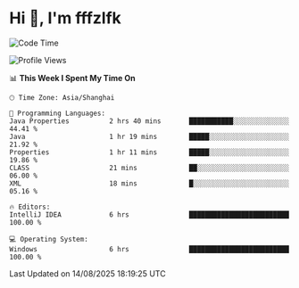 # Hi 👋, I'm fffzlfk

<!--START_SECTION:waka-->
![Code Time](http://img.shields.io/badge/Code%20Time-1%2C315%20hrs%2055%20mins-blue)

![Profile Views](http://img.shields.io/badge/Profile%20Views-0-blue)

📊 **This Week I Spent My Time On** 

```text
🕑︎ Time Zone: Asia/Shanghai

💬 Programming Languages: 
Java Properties          2 hrs 40 mins       ███████████░░░░░░░░░░░░░░   44.41 % 
Java                     1 hr 19 mins        █████░░░░░░░░░░░░░░░░░░░░   21.92 % 
Properties               1 hr 11 mins        █████░░░░░░░░░░░░░░░░░░░░   19.86 % 
CLASS                    21 mins             ██░░░░░░░░░░░░░░░░░░░░░░░   06.00 % 
XML                      18 mins             █░░░░░░░░░░░░░░░░░░░░░░░░   05.16 % 

🔥 Editors: 
IntelliJ IDEA            6 hrs               █████████████████████████   100.00 % 

💻 Operating System: 
Windows                  6 hrs               █████████████████████████   100.00 % 
```


 Last Updated on 14/08/2025 18:19:25 UTC
<!--END_SECTION:waka-->
